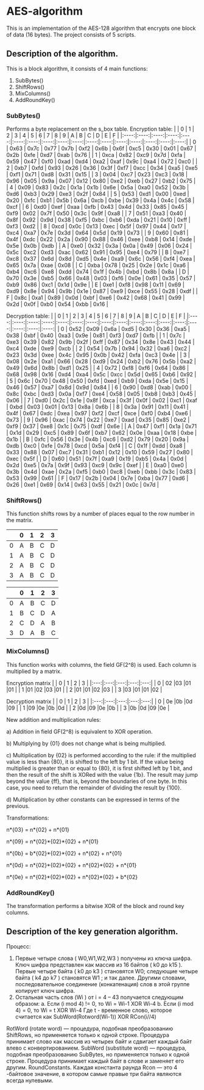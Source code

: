 # AES-algorithm
This is an implementation of the AES-128 algorithm that encrypts one block of data (16 bytes).
The project consists of 5 scripts.
## Description of the algorithm.
This is a block algorithm, it consists of 4 main functions:
1. SubBytes()
2. ShiftRows()
3. MixColumns()
4. AddRoundKey()
### SubBytes()
Performs a byte replacement on the s_box table.
Encryption table:
|      |  0   |  1   |  2   |  3   |  4   |  5   | 6    |  7   |  8   |  9   |  A   |  B   |  C   |  D   |  E   |  F   |
|:----:|:----:|:----:|:----:|:----:|:----:|:----:|:----:|:----:|:----:|:----:|:----:|:----:|:----:|:----:|:----:|:----:|
|  0   | 0x63 | 0x7c | 0x77 | 0x7b | 0xf2 | 0x6b | 0x6f | 0xc5 | 0x30 | 0x01 | 0x67 | 0x2b | 0xfe | 0xd7 | 0xab | 0x76 | 
|  1   | 0xca | 0x82 | 0xc9 | 0x7d | 0xfa | 0x59 | 0x47 | 0xf0 | 0xad | 0xd4 | 0xa2 | 0xaf | 0x9c | 0xa4 | 0x72 | 0xc0 | 
|  2   | 0xb7 | 0xfd | 0x93 | 0x26 | 0x36 | 0x3f | 0xf7 | 0xcc | 0x34 | 0xa5 | 0xe5 | 0xf1 | 0x71 | 0xd8 | 0x31 | 0x15 | 
|  3   | 0x04 | 0xc7 | 0x23 | 0xc3 | 0x18 | 0x96 | 0x05 | 0x9a | 0x07 | 0x12 | 0x80 | 0xe2 | 0xeb | 0x27 | 0xb2 | 0x75 | 
|  4   | 0x09 | 0x83 | 0x2c | 0x1a | 0x1b | 0x6e | 0x5a | 0xa0 | 0x52 | 0x3b | 0xd6 | 0xb3 | 0x29 | 0xe3 | 0x2f | 0x84 | 
|  5   | 0x53 | 0xd1 | 0x00 | 0xed | 0x20 | 0xfc | 0xb1 | 0x5b | 0x6a | 0xcb | 0xbe | 0x39 | 0x4a | 0x4c | 0x58 | 0xcf | 
|  6   | 0xd0 | 0xef | 0xaa | 0xfb | 0x43 | 0x4d | 0x33 | 0x85 | 0x45 | 0xf9 | 0x02 | 0x7f | 0x50 | 0x3c | 0x9f | 0xa8 | 
|  7   | 0x51 | 0xa3 | 0x40 | 0x8f | 0x92 | 0x9d | 0x38 | 0xf5 | 0xbc | 0xb6 | 0xda | 0x21 | 0x10 | 0xff | 0xf3 | 0xd2 | 
|  8   | 0xcd | 0x0c | 0x13 | 0xec | 0x5f | 0x97 | 0x44 | 0x17 | 0xc4 | 0xa7 | 0x7e | 0x3d | 0x64 | 0x5d | 0x19 | 0x73 | 
|  9   | 0x60 | 0x81 | 0x4f | 0xdc | 0x22 | 0x2a | 0x90 | 0x88 | 0x46 | 0xee | 0xb8 | 0x14 | 0xde | 0x5e | 0x0b | 0xdb | 
|  A   | 0xe0 | 0x32 | 0x3a | 0x0a | 0x49 | 0x06 | 0x24 | 0x5c | 0xc2 | 0xd3 | 0xac | 0x62 | 0x91 | 0x95 | 0xe4 | 0x79 | 
|  B   | 0xe7 | 0xc8 | 0x37 | 0x6d | 0x8d | 0xd5 | 0x4e | 0xa9 | 0x6c | 0x56 | 0xf4 | 0xea | 0x65 | 0x7a | 0xae | 0x08 | 
|  C   | 0xba | 0x78 | 0x25 | 0x2e | 0x1c | 0xa6 | 0xb4 | 0xc6 | 0xe8 | 0xdd | 0x74 | 0x1f | 0x4b | 0xbd | 0x8b | 0x8a | 
|  D   | 0x70 | 0x3e | 0xb5 | 0x66 | 0x48 | 0x03 | 0xf6 | 0x0e | 0x61 | 0x35 | 0x57 | 0xb9 | 0x86 | 0xc1 | 0x1d | 0x9e | 
|  E   | 0xe1 | 0xf8 | 0x98 | 0x11 | 0x69 | 0xd9 | 0x8e | 0x94 | 0x9b | 0x1e | 0x87 | 0xe9 | 0xce | 0x55 | 0x28 | 0xdf | 
|  F   | 0x8c | 0xa1 | 0x89 | 0x0d | 0xbf | 0xe6 | 0x42 | 0x68 | 0x41 | 0x99 | 0x2d | 0x0f | 0xb0 | 0x54 | 0xbb | 0x16 |

Decryption table:
|      |  0   |  1   |  2   |  3   |  4   |  5   | 6    |  7   |  8   |  9   |  A   |  B   |  C   |  D   |  E   |  F   |
|:----:|:----:|:----:|:----:|:----:|:----:|:----:|:----:|:----:|:----:|:----:|:----:|:----:|:----:|:----:|:----:|:----:|
|  0   | 0x52 | 0x09 | 0x6a | 0xd5 | 0x30 | 0x36 | 0xa5 | 0x38 | 0xbf | 0x40 | 0xa3 | 0x9e | 0x81 | 0xf3 | 0xd7 | 0xfb |
|  1   | 0x7c | 0xe3 | 0x39 | 0x82 | 0x9b | 0x2f | 0xff | 0x87 | 0x34 | 0x8e | 0x43 | 0x44 | 0xc4 | 0xde | 0xe9 | 0xcb |
|  2   | 0x54 | 0x7b | 0x94 | 0x32 | 0xa6 | 0xc2 | 0x23 | 0x3d | 0xee | 0x4c | 0x95 | 0x0b | 0x42 | 0xfa | 0xc3 | 0x4e |
|  3   | 0x08 | 0x2e | 0xa1 | 0x66 | 0x28 | 0xd9 | 0x24 | 0xb2 | 0x76 | 0x5b | 0xa2 | 0x49 | 0x6d | 0x8b | 0xd1 | 0x25 |
|  4   | 0x72 | 0xf8 | 0xf6 | 0x64 | 0x86 | 0x68 | 0x98 | 0x16 | 0xd4 | 0xa4 | 0x5c | 0xcc | 0x5d | 0x65 | 0xb6 | 0x92 |
|  5   | 0x6c | 0x70 | 0x48 | 0x50 | 0xfd | 0xed | 0xb9 | 0xda | 0x5e | 0x15 | 0x46 | 0x57 | 0xa7 | 0x8d | 0x9d | 0x84 |
|  6   | 0x90 | 0xd8 | 0xab | 0x00 | 0x8c | 0xbc | 0xd3 | 0x0a | 0xf7 | 0xe4 | 0x58 | 0x05 | 0xb8 | 0xb3 | 0x45 | 0x06 |
|  7   | 0xd0 | 0x2c | 0x1e | 0x8f | 0xca | 0x3f | 0x0f | 0x02 | 0xc1 | 0xaf | 0xbd | 0x03 | 0x01 | 0x13 | 0x8a | 0x6b |
|  8   | 0x3a | 0x91 | 0x11 | 0x41 | 0x4f | 0x67 | 0xdc | 0xea | 0x97 | 0xf2 | 0xcf | 0xce | 0xf0 | 0xb4 | 0xe6 | 0x73 |
|  9   | 0x96 | 0xac | 0x74 | 0x22 | 0xe7 | 0xad | 0x35 | 0x85 | 0xe2 | 0xf9 | 0x37 | 0xe8 | 0x1c | 0x75 | 0xdf | 0x6e |
|  A   | 0x47 | 0xf1 | 0x1a | 0x71 | 0x1d | 0x29 | 0xc5 | 0x89 | 0x6f | 0xb7 | 0x62 | 0x0e | 0xaa | 0x18 | 0xbe | 0x1b |
|  B   | 0xfc | 0x56 | 0x3e | 0x4b | 0xc6 | 0xd2 | 0x79 | 0x20 | 0x9a | 0xdb | 0xc0 | 0xfe | 0x78 | 0xcd | 0x5a | 0xf4 |
|  C   | 0x1f | 0xdd | 0xa8 | 0x33 | 0x88 | 0x07 | 0xc7 | 0x31 | 0xb1 | 0x12 | 0x10 | 0x59 | 0x27 | 0x80 | 0xec | 0x5f |
|  D   | 0x60 | 0x51 | 0x7f | 0xa9 | 0x19 | 0xb5 | 0x4a | 0x0d | 0x2d | 0xe5 | 0x7a | 0x9f | 0x93 | 0xc9 | 0x9c | 0xef |
|  E   | 0xa0 | 0xe0 | 0x3b | 0x4d | 0xae | 0x2a | 0xf5 | 0xb0 | 0xc8 | 0xeb | 0xbb | 0x3c | 0x83 | 0x53 | 0x99 | 0x61 |
|  F   | 0x17 | 0x2b | 0x04 | 0x7e | 0xba | 0x77 | 0xd6 | 0x26 | 0xe1 | 0x69 | 0x14 | 0x63 | 0x55 | 0x21 | 0x0c | 0x7d |

### ShiftRows()
This function shifts rows by a number of places equal to the row number in the matrix.

|     |  0  |  1  |  2  |  3  |
|:---:|:---:|:---:|:---:|:---:|
|  0  | A   | B   | C   | D   |
|  1  | A   | B   | C   | D   |
|  2  | A   | B   | C   | D   |
|  3  | A   | B   | C   | D   |

|     |  0  |  1  |  2  |  3  |
|:---:|:---:|:---:|:---:|:---:|
|  0  | A   | B   | C   | D   |
|  1  | B   | C   | D   | A   | 
|  2  | C   | D   | A   | B   |
|  3  | D   | A   | B   | C   |

### MixColumns()
This function works with columns, the field GF(2^8) is used.
Each column is multiplied by a matrix.

Encryption matrix
|     |  0  |  1  |  2  |  3  |
|:---:|:---:|:---:|:---:|:---:|
|  0  | 02  |03   |01   |01   |
|  1  |01   |02   |03   |01   |
|  2  |01   |01   |02   |03   |
|  3  |03   |01   |01   |02   |

Decryption matrix
|     |  0  |  1  |  2  |  3  |
|:---:|:---:|:---:|:---:|:---:|
|  0  | 0e  |0b   |0d   |09   |
|  1  |09   |0e   |0b   |0d   |
|  2  |0d   |09   |0e   |0b   |
|  3  |0b   |0d   |09   |0e   |

New addition and multiplication rules:

a) Addition in field GF(2^8) is equivalent to XOR operation.

b) Multiplying by {01} does not change what is being multiplied.

c) Multiplication by {02} is performed according to the rule: if the multiplied value is less than {80}, it is shifted to the left by 1 bit. If the value being multiplied is greater than or equal to {80}, it is first shifted left by 1 bit, and then the result of the shift is XORed with the value {1b}. The result may jump beyond the value {ff}, that is, beyond the boundaries of one byte. In this case, you need to return the remainder of dividing the result by {100}.

d) Multiplication by other constants can be expressed in terms of the previous.

Transformations:

n*{03} = n*{02} + n*{01}

n*{09} = n*{02}\*{02}\*{02} + n*{01}

n*{0b} = b*{02}\*{02}\*{02} + n*{02} + n*{01}

n*{0d} = n*{02}\*{02}\*{02} + n*{02}\*{02} + n*{01}

n*{0е} = n*{02}\*{02}\*{02} + n*{02}\*{02} + b*{02}

### AddRoundKey()
The transformation performs a bitwise XOR of the block and round key columns.

## Description of the key generation algorithm.

Процесс:
1. Первые четыре слова ( W0,W1,W2,W3 ) получены из ключа шифра. Ключ шифра
представлен как массив из 16 байтов ( k0 до k15 ). Первые четыре байта ( k0 до k3 ) становятся
W0; следующие четыре байта ( k4 до k7 ) становятся W1 ; и так далее. Другими словами,
последовательное соединение (конкатенация) слов в этой группе копирует ключ шифра.
2. Остальная часть слов (Wi ) от i = 4 – 43 получается следующим образом:
a. Если (i mod 4) != 0, то Wi = Wi-1 XOR Wi-4
b. Если (i mod 4) = 0, то Wi = t XOR Wi-4
Где t - временное слово, которое считается как SubWord(Rotword(Wi-1)) XOR RCon(i//4)

RotWord (rotate word) — процедура, подобная преобразованию ShiftRows, но применяется
только к одной строке. Процедура принимает слово как массив из четырех байт и сдвигает
каждый байт влево с конвертированием.
SubWord (substitute word) — процедура, подобная преобразованию SubBytes, но
применяется только к одной строке. Процедура принимает каждый байт в слове и заменяет
его другим.
RoundConstants. Каждая константа раунда Rcon — это 4 -байтовое значение, в котором
самые правые три байта являются всегда нулевыми.




